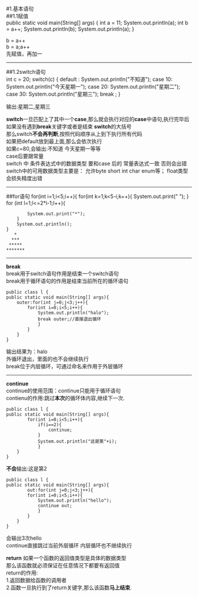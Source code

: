 
#1.基本语句  
##1.1赋值  
    public static void main(String[] args) {
        int a = 11;
        System.out.println(a);
        int b = a++;
        System.out.println(b);
        System.out.println(a);
    }

b = a++  
b = a;a++  
先赋值，再加一  
***
##1.2switch语句  
    int c = 20;
        switch(c)
        {
        default :
            System.out.println("不知道");
        case 10:
            System.out.println("今天星期一");
        case 20:
            System.out.println("星期二");
        case 30:
            System.out.println("星期三");
        break ;
    }  

输出:星期二,星期三  

**switch**一旦匹配上了其中一个**case**,那么就会执行对应的**case**中语句,执行完毕后如果没有遇到**break**关键字或者是结束  **switch**的大括号  
那么switch**不会再判断**,按照代码顺序从上到下执行所有代码  
如果把default放到最上面,那么会依次执行  
如果c=80,会输出:不知道 今天星期一等等  
case后要跟常量  
switch 中 条件表达式中的数据类型
要和case 后的 常量表达式一致  否则会出错
switch中的可用数据类型主要是：
允许byte  short  int char enum等；
float类型会损失精度出错  
***
##for语句
	for(int i=1;i<5;i++){
		for(int k=1;k<5-i;k++){
		System.out.print(" ");
		}
		for (int l=1;l<=2*i-1;l++){
			
			System.out.print("*");
		}
		System.out.println();
	}
	   *
	  ***
	 *****
	*******
	
***
**break**  
break用于switch语句作用是结束一个switch语句  
break用于循环语句的作用是结束当前所在的循环语句  

	public class l {
	public static void main(String[] args){
		outer:for(int j=0;j<3;j++){	
			for(int i=0;i<5;i++){
				System.out.println("halo");
				break outer;//直接退出循环
				}
			}
		}
	}  
输出结果为：halo  
外循环退出，里面的也不会继续执行  
break位于内层循环，可通过命名来作用于外层循环  
***
**continue**  
continue的使用范围：continue只能用于循环语句  
contienu的作用:跳过**本次**的循环体内容,继续下一次.  

	public class l {  
	public static void main(String[] args){  
			for(int i=0;i<5;i++){  
				if(i==2){  
					continue;  
				}  
				System.out.println("这是第"+i);  
				}  
		}  
	}  
**不会**输出:这是第2  

	public class l {  
	public static void main(String[] args){  
			out:for(int j=0;j<3;j++){  
			for(int i=0;i<5;i++){  
				System.out.println("hello");  
				continue out;  
				}  
			}  
		}  
	}

会输出3次hello  
continue直接跳过当前外层循环 内层循环也不继续执行  

**return**
如果一个函数的返回值类型是具体的数据类型  
那么该函数就必须保证在任意情况下都要有返回值  
return的作用:  
1.返回数据给函数的调用者  
2.函数一旦执行到了return关键字,那么该函数**马上结束**.  




	
	

